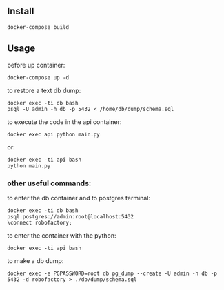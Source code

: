 ## Install

	docker-compose build


## Usage
before up container:

	docker-compose up -d

to restore a text db dump:

    docker exec -ti db bash
    psql -U admin -h db -p 5432 < /home/db/dump/schema.sql

to execute the code in the api container:

    docker exec api python main.py

or:

    docker exec -ti api bash
    python main.py

### other useful commands:

to enter the db container and to postgres terminal:

    docker exec -ti db bash
    psql postgres://admin:root@localhost:5432
    \connect robofactory;

to enter the container with the python:

    docker exec -ti api bash

to make a db dump:

    docker exec -e PGPASSWORD=root db pg_dump --create -U admin -h db -p 5432 -d robofactory > ./db/dump/schema.sql


    